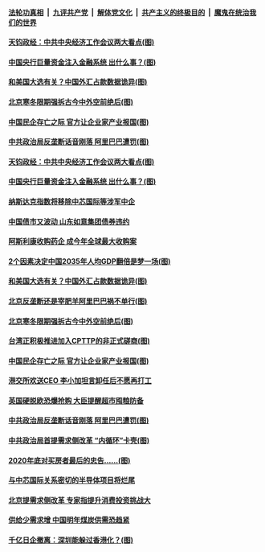 ####  [法轮功真相](../../../../basic/blob/master/README.md?t=12160631) &nbsp;|&nbsp; [九评共产党](../../../../9ping.md/blob/master/README.md?t=12160631) &nbsp;|&nbsp; [解体党文化](../../../../jtdwh.md/blob/master/README.md?t=12160631)  &nbsp;|&nbsp; [共产主义的终极目的](../../../../gczydzjmd.md/blob/master/README.md?t=12160631) &nbsp;|&nbsp; [魔鬼在统治我们的世界](../../../../mgztzwmdsj.md/blob/master/README.md?t=12160631) 

#### [天钧政经：中共中央经济工作会议两大看点(图)](../pages/p5/955926.md?t=12160631) 

#### [中国央行巨量资金注入金融系统 出什么事？(图)](../pages/p5/955909.md?t=12160631) 

#### [和美国大选有关？中国外汇占款数据诡异(图)](../pages/p5/955814.md?t=12160631) 

#### [北京寒冬限期强拆古今中外空前绝后(图)](../pages/p5/955832.md?t=12160631) 

#### [中国民企存亡之际 官方让企业家产业报国(图)](../pages/p5/955807.md?t=12160631) 

#### [中共政治局反垄断话音刚落 阿里巴巴遭罚(图)](../pages/p5/955798.md?t=12160631) 

#### [天钧政经：中共中央经济工作会议两大看点(图)](../pages/p5/955926.md?t=12160631) 

#### [中国央行巨量资金注入金融系统 出什么事？(图)](../pages/p5/955909.md?t=12160631) 

#### [纳斯达克指数将移除中芯国际等涉军中企](../pages/p5/955906.md?t=12160631) 

#### [中国债市又波动 山东如意集团债券违约](../pages/p5/955905.md?t=12160631) 

#### [阿斯利康收购药企 成今年全球最大收购案](../pages/p5/955900.md?t=12160631) 

#### [2个因素决定中国2035年人均GDP翻倍是梦一场(图)](../pages/p5/955894.md?t=12160631) 

#### [和美国大选有关？中国外汇占款数据诡异(图)](../pages/p5/955814.md?t=12160631) 

#### [北京反垄断还是宰肥羊阿里巴巴祸不单行(图)](../pages/p5/955842.md?t=12160631) 

#### [北京寒冬限期强拆古今中外空前绝后(图)](../pages/p5/955832.md?t=12160631) 

#### [台湾正积极推进加入CPTTP的非正式磋商(图)](../pages/p5/955831.md?t=12160631) 

#### [中国民企存亡之际 官方让企业家产业报国(图)](../pages/p5/955807.md?t=12160631) 

#### [港交所欢送CEO 李小加坦言卸任后不愿再打工](../pages/p5/955816.md?t=12160631) 

#### [英国硬脱欧恐爆抢购 大臣提醒超市囤粮防备](../pages/p5/955813.md?t=12160631) 

#### [中共政治局反垄断话音刚落 阿里巴巴遭罚(图)](../pages/p5/955798.md?t=12160631) 

#### [中共政治局首提需求侧改革 “内循环”卡壳(图)](../pages/p5/955786.md?t=12160631) 

#### [2020年底对买房者最后的忠告……(图)](../pages/p5/955713.md?t=12160631) 

#### [与中芯国际关系密切的半导体项目将烂尾](../pages/p5/955721.md?t=12160631) 

#### [北京提需求侧改革 专家指提升消费投资挑战大](../pages/p5/955719.md?t=12160631) 

#### [供给少需求增 中国明年煤炭供需恐趋紧](../pages/p5/955718.md?t=12160631) 

#### [千亿日企撤离：深圳能躲过香港化？(图)](../pages/p5/955695.md?t=12160631) 

